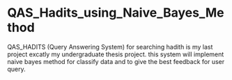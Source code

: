 # QAS_Hadits_using_Naive_Bayes_Method

QAS_HADITS (Query Answering System) for searching hadith is my last project excatly my undergraduate thesis project. this system will implement naive bayes method for classify data and to give the best feedback for user query.
